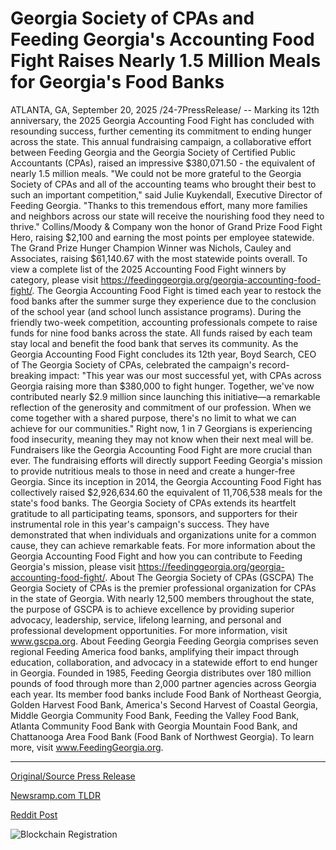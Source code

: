 # Georgia Society of CPAs and Feeding Georgia's Accounting Food Fight Raises Nearly 1.5 Million Meals for Georgia's Food Banks

ATLANTA, GA, September 20, 2025 /24-7PressRelease/ -- Marking its 12th anniversary, the 2025 Georgia Accounting Food Fight has concluded with resounding success, further cementing its commitment to ending hunger across the state. This annual fundraising campaign, a collaborative effort between Feeding Georgia and the Georgia Society of Certified Public Accountants (CPAs), raised an impressive $380,071.50 - the equivalent of nearly 1.5 million meals.  "We could not be more grateful to the Georgia Society of CPAs and all of the accounting teams who brought their best to such an important competition," said Julie Kuykendall, Executive Director of Feeding Georgia. "Thanks to this tremendous effort, many more families and neighbors across our state will receive the nourishing food they need to thrive."  Collins/Moody & Company won the honor of Grand Prize Food Fight Hero, raising $2,100 and earning the most points per employee statewide. The Grand Prize Hunger Champion Winner was Nichols, Cauley and Associates, raising $61,140.67 with the most statewide points overall. To view a complete list of the 2025 Accounting Food Fight winners by category, please visit https://feedinggeorgia.org/georgia-accounting-food-fight/.   The Georgia Accounting Food Fight is timed each year to restock the food banks after the summer surge they experience due to the conclusion of the school year (and school lunch assistance programs). During the friendly two-week competition, accounting professionals compete to raise funds for nine food banks across the state. All funds raised by each team stay local and benefit the food bank that serves its community.  As the Georgia Accounting Food Fight concludes its 12th year, Boyd Search, CEO of The Georgia Society of CPAs, celebrated the campaign's record-breaking impact: "This year was our most successful yet, with CPAs across Georgia raising more than $380,000 to fight hunger. Together, we've now contributed nearly $2.9 million since launching this initiative—a remarkable reflection of the generosity and commitment of our profession. When we come together with a shared purpose, there's no limit to what we can achieve for our communities."  Right now, 1 in 7 Georgians is experiencing food insecurity, meaning they may not know when their next meal will be. Fundraisers like the Georgia Accounting Food Fight are more crucial than ever. The fundraising efforts will directly support Feeding Georgia's mission to provide nutritious meals to those in need and create a hunger-free Georgia.  Since its inception in 2014, the Georgia Accounting Food Fight has collectively raised $2,926,634.60 the equivalent of 11,706,538 meals for the state's food banks.  The Georgia Society of CPAs extends its heartfelt gratitude to all participating teams, sponsors, and supporters for their instrumental role in this year's campaign's success. They have demonstrated that when individuals and organizations unite for a common cause, they can achieve remarkable feats.  For more information about the Georgia Accounting Food Fight and how you can contribute to Feeding Georgia's mission, please visit https://feedinggeorgia.org/georgia-accounting-food-fight/.  About The Georgia Society of CPAs (GSCPA)  The Georgia Society of CPAs is the premier professional organization for CPAs in the state of Georgia. With nearly 12,500 members throughout the state, the purpose of GSCPA is to achieve excellence by providing superior advocacy, leadership, service, lifelong learning, and personal and professional development opportunities. For more information, visit www.gscpa.org.  About Feeding Georgia Feeding Georgia comprises seven regional Feeding America food banks, amplifying their impact through education, collaboration, and advocacy in a statewide effort to end hunger in Georgia. Founded in 1985, Feeding Georgia distributes over 180 million pounds of food through more than 2,000 partner agencies across Georgia each year. Its member food banks include Food Bank of Northeast Georgia, Golden Harvest Food Bank, America's Second Harvest of Coastal Georgia, Middle Georgia Community Food Bank, Feeding the Valley Food Bank, Atlanta Community Food Bank with Georgia Mountain Food Bank, and Chattanooga Area Food Bank (Food Bank of Northwest Georgia). To learn more, visit www.FeedingGeorgia.org. 

---

[Original/Source Press Release](https://www.24-7pressrelease.com/press-release/526979/georgia-society-of-cpas-and-feeding-georgias-accounting-food-fight-raises-nearly-15-million-meals-for-georgias-food-banks)
                    

[Newsramp.com TLDR](https://newsramp.com/curated-news/georgia-cpas-raise-380k-provide-1-5m-meals-in-record-food-fight/b9524ce515c1c17390231aa239b182cc) 

 



[Reddit Post](https://www.reddit.com/r/newsramp/comments/1nlrpj9/georgia_cpas_raise_380k_provide_15m_meals_in/) 



![Blockchain Registration](https://cdn.newsramp.app/24-7PressRelease/qrcode/259/20/tintA1xY.webp)